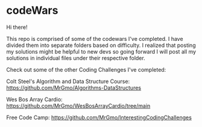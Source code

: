 # codeWars

Hi there!

This repo is comprised of some of the codewars I've completed. I have divided them into separate folders based on difficulty. I realized that posting my solutions might be helpful to new devs so going forward I will post all my solutions in individual files under their respective folder. 

Check out some of the other Coding Challenges I've completed:

Colt Steel's Algorithm and Data Structure Course: https://github.com/MrGmo/Algorithms-DataStructures

Wes Bos Array Cardio: https://github.com/MrGmo/WesBosArrayCardio/tree/main

Free Code Camp: https://github.com/MrGmo/InterestingCodingChallenges
